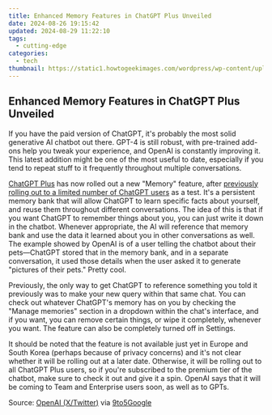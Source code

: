 ```yaml
---
title: Enhanced Memory Features in ChatGPT Plus Unveiled
date: 2024-08-26 19:15:42
updated: 2024-08-29 11:22:10
tags:
  - cutting-edge
categories:
  - tech
thumbnail: https://static1.howtogeekimages.com/wordpress/wp-content/uploads/2024/01/chatgpt-hero2.jpg
---
```


## Enhanced Memory Features in ChatGPT Plus Unveiled

If you have the paid version of ChatGPT, it's probably the most solid generative AI chatbot out there. GPT-4 is still robust, with pre-trained add-ons help you tweak your experience, and OpenAI is constantly improving it. This latest addition might be one of the most useful to date, especially if you tend to repeat stuff to it frequently throughout multiple conversations.

[ChatGPT Plus](https://android-location.techidaily.com/in-2024-3-effective-methods-to-fake-gps-location-on-android-for-your-vivo-y78t-drfone-by-drfone-virtual/) has now rolled out a new "Memory" feature, after [previously rolling out to a limited number of ChatGPT users](https://win-howtos.techidaily.com/effortless-remedies-to-tackle-the-0-hurdle-in-updating-windows-successfully/) as a test. It's a persistent memory bank that will allow ChatGPT to learn specific facts about yourself, and reuse them throughout different conversations. The idea of this is that if you want ChatGPT to remember things about you, you can just write it down in the chatbot. Whenever appropriate, the AI will reference that memory bank and use the data it learned about you in other conversations as well. The example showed by OpenAI is of a user telling the chatbot about their pets—ChatGPT stored that in the memory bank, and in a separate conversation, it used those details when the user asked it to generate "pictures of their pets." Pretty cool.

 Previously, the only way to get ChatGPT to reference something you told it previously was to make your new query within that same chat. You can check out whatever ChatGPT's memory has on you by checking the "Manage memories" section in a dropdown within the chat's interface, and if you want, you can remove certain things, or wipe it completely, whenever you want. The feature can also be completely turned off in Settings.

 It should be noted that the feature is not available just yet in Europe and South Korea (perhaps because of privacy concerns) and it's not clear whether it will be rolling out at a later date. Otherwise, it will be rolling out to all ChatGPT Plus users, so if you're subscribed to the premium tier of the chatbot, make sure to check it out and give it a spin. OpenAI says that it will be coming to Team and Enterprise users soon, as well as to GPTs.

 Source: [OpenAI (X/Twitter)](https://twitter.com/OpenAI/status/1784992796669096181) via [9to5Google](https://9to5google.com/2024/04/30/chatgpt-memory-feature/)

<ins class="adsbygoogle"
     style="display:block"
     data-ad-format="autorelaxed"
     data-ad-client="ca-pub-7571918770474297"
     data-ad-slot="1223367746"></ins>



<ins class="adsbygoogle"
     style="display:block"
     data-ad-client="ca-pub-7571918770474297"
     data-ad-slot="8358498916"
     data-ad-format="auto"
     data-full-width-responsive="true"></ins>
